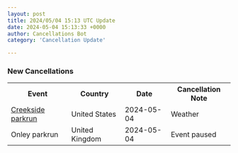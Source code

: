 ```yaml
---
layout: post
title: 2024/05/04 15:13 UTC Update
date: 2024-05-04 15:13:33 +0000
author: Cancellations Bot
category: 'Cancellation Update'

---
```


<h3>New Cancellations</h3>
<div class='hscrollable'>
<table style='width: 100%'>
    <tr>
        <th>Event</th>
        <th>Country</th>
        <th>Date</th>
        <th>Cancellation Note</th>
    </tr>
    <tr>
        <td><a href="https://www.parkrun.us/creekside">Creekside parkrun</a></td>
        <td>United States</td>
        <td>2024-05-04</td>
        <td>Weather</td>
    </tr>
    <tr>
        <td>Onley parkrun</td>
        <td>United Kingdom</td>
        <td>2024-05-04</td>
        <td>Event paused</td>
    </tr>
</table>
</div>
